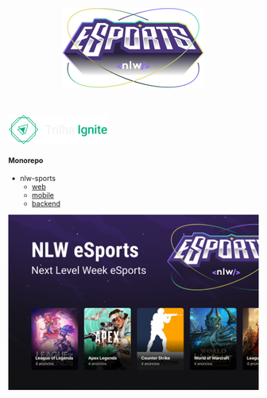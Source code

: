 <div align="center">
  <img src=".github/logo.png">
</div>
<br/>
<br/>
<br/>

<img src=".github/mission-ignite.png" width="200">

#### Monorepo

- nlw-sports
  - [web](https://github.com/mauriciogirardi/nlw-sports/tree/main/web)
  - [mobile]()
  - [backend](https://github.com/mauriciogirardi/nlw-sports/tree/main/backend)

<img src=".github/capa.png" width="900">
